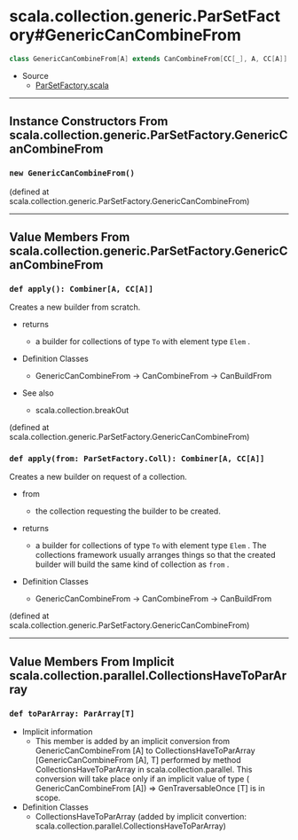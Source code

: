 
#         scala.collection.generic.ParSetFactory#GenericCanCombineFrom         #

```scala
class GenericCanCombineFrom[A] extends CanCombineFrom[CC[_], A, CC[A]]
```

* Source
  * [ParSetFactory.scala](https://github.com/scala/scala/tree/6d09a1ba5f/src/library/scala/collection/generic/ParSetFactory.scala#L1)


--------------------------------------------------------------------------------
Instance Constructors From scala.collection.generic.ParSetFactory.GenericCanCombineFrom
--------------------------------------------------------------------------------


### `new GenericCanCombineFrom()`                                            ###

(defined at scala.collection.generic.ParSetFactory.GenericCanCombineFrom)


--------------------------------------------------------------------------------
Value Members From scala.collection.generic.ParSetFactory.GenericCanCombineFrom
--------------------------------------------------------------------------------


### `def apply(): Combiner[A, CC[A]]`                                        ###

Creates a new builder from scratch.

* returns
  * a builder for collections of type `To` with element type `Elem` .

* Definition Classes
  * GenericCanCombineFrom → CanCombineFrom → CanBuildFrom
* See also
  * scala.collection.breakOut

(defined at scala.collection.generic.ParSetFactory.GenericCanCombineFrom)


### `def apply(from: ParSetFactory.Coll): Combiner[A, CC[A]]`                ###

Creates a new builder on request of a collection.

* from
  * the collection requesting the builder to be created.
* returns
  * a builder for collections of type `To` with element type `Elem` . The
    collections framework usually arranges things so that the created builder
    will build the same kind of collection as `from` .

* Definition Classes
  * GenericCanCombineFrom → CanCombineFrom → CanBuildFrom

(defined at scala.collection.generic.ParSetFactory.GenericCanCombineFrom)


--------------------------------------------------------------------------------
Value Members From Implicit scala.collection.parallel.CollectionsHaveToParArray
--------------------------------------------------------------------------------


### `def toParArray: ParArray[T]`                                            ###

* Implicit information
  * This member is added by an implicit conversion from GenericCanCombineFrom [A]
    to CollectionsHaveToParArray [GenericCanCombineFrom [A], T] performed by
    method CollectionsHaveToParArray in scala.collection.parallel. This
    conversion will take place only if an implicit value of type (
    GenericCanCombineFrom [A]) ⇒ GenTraversableOnce [T] is in scope.
* Definition Classes
  * CollectionsHaveToParArray
(added by implicit convertion: scala.collection.parallel.CollectionsHaveToParArray)
